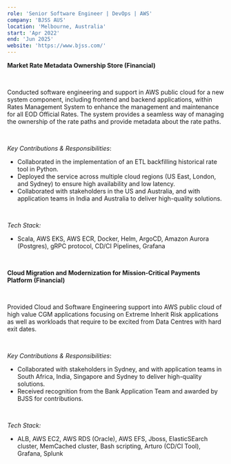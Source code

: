 ```yaml
---
role: 'Senior Software Engineer | DevOps | AWS'
company: 'BJSS AUS'
location: 'Melbourne, Australia'
start: 'Apr 2022'
end: 'Jun 2025'
website: 'https://www.bjss.com/'
---
```


**Market Rate Metadata Ownership Store (Financial)​**

</br>

Conducted software engineering and support in AWS public cloud for a new system component, including frontend and backend applications, within Rates Management System to enhance the management and maintenance for all EOD Official Rates. The system provides a seamless way of managing the ownership of the rate paths and provide metadata about the rate paths.

</br>

_Key Contributions & Responsibilities_:
  - Collaborated in the implementation of an ETL backfilling historical rate tool in Python.
  - Deployed the service across multiple cloud regions (US East, London, and Sydney) to ensure high availability and low latency.
  - Collaborated with stakeholders in the US and Australia, and with application teams in India and Australia to deliver high-quality solutions.

</br>

_Tech Stack:_ 
 - Scala, AWS EKS, AWS ECR, Docker, Helm, ArgoCD, Amazon Aurora (Postgres), gRPC protocol, CD/CI Pipelines, Grafana

</br>

**Cloud Migration and Modernization for Mission-Critical Payments Platform (Financial)​**

</br>

Provided Cloud and Software Engineering support into AWS public cloud of high value CGM applications focusing on Extreme Inherit Risk
applications as well as workloads that require to be excited from Data Centres with hard exit dates.

</br>

_Key Contributions & Responsibilities_:
  - Collaborated with stakeholders in Sydney, and with application teams in South Africa, India, Singapore and Sydney to deliver high-quality
solutions.
  - Received recognition from the Bank Application Team and awarded by BJSS for contributions.

</br>

_Tech Stack:_ 
  - ALB, AWS EC2, AWS RDS (Oracle), AWS EFS, Jboss, ElasticSEarch cluster, MemCached cluster, Bash scripting, Arturo (CD/CI Tool), Grafana, Splunk

</br>
